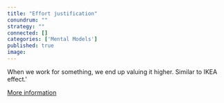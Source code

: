 ```yaml
---
title: "Effort justification"
conundrum: ""
strategy: ""
connected: []
categories: ['Mental Models']
published: true
image: 
---
```


When we work for something, we end up valuing it higher. Similar to IKEA effect.'

[More information](https://en.wikipedia.org/wiki/Effort_justification)


